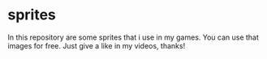 # sprites

In this repository are some sprites that i use in my games. You can use that images for free. Just give a like in my videos, thanks!
